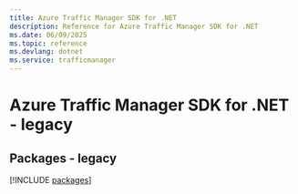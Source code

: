 ```yaml
---
title: Azure Traffic Manager SDK for .NET
description: Reference for Azure Traffic Manager SDK for .NET
ms.date: 06/09/2025
ms.topic: reference
ms.devlang: dotnet
ms.service: trafficmanager
---
```

# Azure Traffic Manager SDK for .NET - legacy
## Packages - legacy
[!INCLUDE [packages](traffic-manager-index.md)]